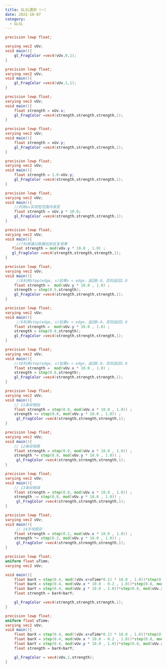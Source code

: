 ```yaml
---
title: GLSL图形（一）
date: 2022-10-07
category:
  - GLSL
---
```


```glsl
precision lowp float;

varying vec2 vUv;
void main(){
    gl_FragColor =vec4(vUv,0,1);
}
```

<div ref="part1"></div>

```glsl
precision lowp float;
varying vec2 vUv;
void main(){
    gl_FragColor =vec4(vUv,1,1);
}
```

<div ref="part2"></div>

```glsl
precision lowp float;
varying vec2 vUv;
void main(){
    float strength = vUv.x;
    gl_FragColor =vec4(strength,strength,strength,1);
}
```

<div ref="part3"></div>

```glsl
precision lowp float;
varying vec2 vUv;
void main(){
    float strength = vUv.y;
    gl_FragColor =vec4(strength,strength,strength,1);
}
```

<div ref="part4"></div>

```glsl
precision lowp float;
varying vec2 vUv;
void main(){
    float strength = 1.0-vUv.y;
    gl_FragColor =vec4(strength,strength,strength,1);
}
```

<div ref="part5"></div>

```glsl
precision lowp float;
varying vec2 vUv;
void main(){
    //利用uv实现短范围内渐变
    float strength = vUv.y * 10.0;
    gl_FragColor =vec4(strength,strength,strength,1);
}
```

<div ref="part6"></div>

```glsl
precision lowp float;
varying vec2 vUv;
void main(){
     //7利用通过取模达到反复效果
   float strength = mod(vUv.y * 10.0 , 1.0) ;
   gl_FragColor =vec4(strength,strength,strength,1);
}
```

<div ref="part7"> </div>

```glsl
precision lowp float;
varying vec2 vUv;
void main(){
     //8利用step(edge, x)如果x < edge，返回0.0，否则返回1.0
    float strength =  mod(vUv.y * 10.0 , 1.0) ;
    strength = step(0.5,strength);
    gl_FragColor =vec4(strength,strength,strength,1);
}

```

<div ref="part8"></div>

```glsl
precision lowp float;
varying vec2 vUv;
void main(){
     //9利用step(edge, x)如果x < edge，返回0.0，否则返回1.0
    float strength =  mod(vUv.y * 10.0 , 1.0) ;
    strength = step(0.8,strength);
    gl_FragColor =vec4(strength,strength,strength,1);
}

```

<div ref="part9"></div>

```glsl
precision lowp float;
varying vec2 vUv;
void main(){
    //10利用step(edge, x)如果x < edge，返回0.0，否则返回1.0
    float strength =  mod(vUv.x * 10.0 , 1.0) ;
    strength = step(0.8,strength);
    gl_FragColor =vec4(strength,strength,strength,1);
}
```

<div ref="part10"></div>

```glsl
precision lowp float;
varying vec2 vUv;
void main(){
    // 11条纹相加
    float strength = step(0.8, mod(vUv.x * 10.0 , 1.0)) ;
    strength += step(0.8, mod(vUv.y * 10.0 , 1.0)) ;
     gl_FragColor =vec4(strength,strength,strength,1);
}
```

<div ref="part11"></div>

```glsl
precision lowp float;
varying vec2 vUv;
void main(){
    // 12条纹相乘
    float strength = step(0.8, mod(vUv.x * 10.0 , 1.0)) ;
    strength *= step(0.8, mod(vUv.y * 10.0 , 1.0)) ;
     gl_FragColor =vec4(strength,strength,strength,1);
}
```

<div ref="part12"></div>

```glsl
precision lowp float;
varying vec2 vUv;
void main(){
    // 13条纹相减
    float strength = step(0.8, mod(vUv.x * 10.0 , 1.0)) ;
    strength -= step(0.8, mod(vUv.y * 10.0 , 1.0)) ;
     gl_FragColor =vec4(strength,strength,strength,1);
}
```

<div ref="part13"></div>

```glsl
precision lowp float;
varying vec2 vUv;
void main(){
     // 14方块图形
    float strength = step(0.2, mod(vUv.x * 10.0 , 1.0)) ;
    strength *= step(0.2, mod(vUv.y * 10.0 , 1.0)) ;
     gl_FragColor =vec4(strength,strength,strength,1);
}
```

<div ref="part14"></div>

```glsl
precision lowp float;
uniform float uTime;
varying vec2 vUv;

void main(){
    float barX = step(0.4, mod((vUv.x+uTime*0.1) * 10.0 , 1.0))*step(0.8, mod(vUv.y * 10.0 , 1.0)) ;
    float barX = step(0.4, mod(vUv.x * 10.0 - 0.2 , 1.0))*step(0.8, mod(vUv.y * 10.0 , 1.0)) ;
    float barY = step(0.4, mod(vUv.y * 10.0 , 1.0))*step(0.8, mod(vUv.x * 10.0 , 1.0))  ;
    float strength = barX+barY;

    gl_FragColor =vec4(strength,strength,strength,1);
}
```

<div ref="part15"></div>

```glsl
precision lowp float;
uniform float uTime;
varying vec2 vUv;
void main(){
    float barX = step(0.4, mod((vUv.x+uTime*0.1) * 10.0 , 1.0))*step(0.8, mod(vUv.y * 10.0 , 1.0)) ;
    float barX = step(0.4, mod(vUv.x * 10.0 - 0.2 , 1.0))*step(0.8, mod(vUv.y * 10.0 , 1.0)) ;
    float barY = step(0.4, mod(vUv.y * 10.0 , 1.0))*step(0.8, mod(vUv.x * 10.0 , 1.0))  ;
    float strength = barX+barY;

    gl_FragColor = vec4(vUv,1,strength);
}
```

<div ref="part16"></div>


<script setup>
import * as THREE from 'three'
import {ref,onMounted} from 'vue'

    // 导入轨道控制器

import {
OrbitControls
} from 'three/examples/jsm/controls/OrbitControls'

const initScene = (shader)=>{
    // 1.创建场景
    const scene = new THREE.Scene()
    const clock = new THREE.Clock();
    const uniforms = {
    u_time: { type: "f", value: 1.0 },
    uTime:{type:"f",value:1.0},
    u_resolution: { type: "v2", value: new THREE.Vector2()}
    }
    // 2.创建相机
    const camera = new THREE.PerspectiveCamera(75,
    2 , 0.1, 1000);

    // 设置相机位置
    camera.position.set(0, 0, 10)
    scene.add(camera)

    // 着色器配置
    const shaderMaterial = new THREE.ShaderMaterial({
        uniforms:uniforms,
        fragmentShader: shader.fragmentShader,
        vertexShader:`
        precision lowp float;
        varying vec2 vUv;
        void main(){
            vUv = uv;
            gl_Position = projectionMatrix * viewMatrix * modelMatrix * vec4( position, 1.0 );
        }
        `,
        side: THREE.DoubleSide
    })
    // 创建平面
    const floor = new THREE.Mesh(new THREE.PlaneGeometry(10, 10), shaderMaterial)
    scene.add(floor)
    // 初始化渲染器
    const renderer = new THREE.WebGLRenderer()
    if(!__VUEPRESS_SSR__) {
<<<<<<< HEAD
        renderer.setPixelRatio( window.devicePixelRatio );
=======
        // renderer.setPixelRatio( window.devicePixelRatio );
>>>>>>> 6456c69b7aa604175684f41baf40d6eb929d17cb
    }
    // 设置渲染器大小

    renderer.setSize(shader.shaderDom.value.offsetWidth, shader.shaderDom.value.offsetWidth/2)
    renderer.shadowMap.enabled = true
    shader.shaderDom.value.appendChild(renderer.domElement)
    renderer.render(scene,camera)
        // 创建轨道控制器
    const controls = new OrbitControls(camera, renderer.domElement)
    // 设置控制器阻尼
    controls.enableDamping = true
    uniforms.u_resolution.value.x = renderer.domElement.width
    uniforms.u_resolution.value.y = renderer.domElement.height
    function render() {
        uniforms.u_time.value += clock.getDelta();
        uniforms.uTime.value += clock.getDelta();
        controls.update()
        renderer.render(scene, camera)
        requestAnimationFrame(render)
    }

    render()

}
// par1
const part1 = ref()

const part1Shader = {
fragmentShader: ` 
#ifdef GL_ES 
precision mediump float; 
#endif 
varying vec2 vUv; 
void main(){ 
    gl_FragColor =vec4(vUv,0,1) ; 
} `,
shaderDom:part1

}
// par2

const part2 = ref()

const part2Shader = {
fragmentShader: ` 
#ifdef GL_ES 
precision mediump float; 
#endif 
varying vec2 vUv; 
void main(){ 
    gl_FragColor =vec4(vUv,1,1) ; 
} `,
shaderDom:part2

}
// part 3

const part3 = ref()

const part3Shader = {
fragmentShader: `
 #ifdef GL_ES 
 precision mediump float; 
#endif 
varying vec2 vUv; 
void main(){  
    float strength = vUv.x;
     gl_FragColor =vec4(strength,strength,strength,1);; 
} `,
shaderDom:part3

}

// part4

const part4 = ref()

const part4Shader = {
fragmentShader: `
 #ifdef GL_ES 
 precision mediump float; 
#endif 
varying vec2 vUv; 
void main(){  
    float strength = vUv.y;
     gl_FragColor =vec4(strength,strength,strength,1);; 
} `,
shaderDom:part4

}

// part 5

const part5 = ref()

const part5Shader = {
fragmentShader: `
 #ifdef GL_ES 
 precision mediump float; 
#endif 
varying vec2 vUv; 
void main(){  
    float strength = 1.0-vUv.y;
     gl_FragColor =vec4(strength,strength,strength,1);; 
} `,
shaderDom:part5

}
// part6 

const part6 = ref()

const part6Shader = {
fragmentShader: `
 #ifdef GL_ES 
 precision mediump float; 
#endif 
varying vec2 vUv; 
void main(){  
    float strength = vUv.y * 10.0;
     gl_FragColor =vec4(strength,strength,strength,1);; 
} `,
shaderDom:part6

}

//  part7
const part7 = ref()

const part7Shader = {
    fragmentShader:`
precision lowp float;
varying vec2 vUv;
void main(){
     //7利用通过取模达到反复效果
   float strength = mod(vUv.y * 10.0 , 1.0) ;
   gl_FragColor =vec4(strength,strength,strength,1);
}`,
    shaderDom:part7
}

// part8

const part8 = ref()
const part8Shader = {
    fragmentShader:`
precision lowp float;
varying vec2 vUv;
void main(){
     //8利用step(edge, x)如果x < edge，返回0.0，否则返回1.0
    float strength =  mod(vUv.y * 10.0 , 1.0) ;
    strength = step(0.5,strength);
    gl_FragColor =vec4(strength,strength,strength,1);
}
    `,
    shaderDom:part8
}

// part 9
const part9 = ref()
const part9Shader = {
    fragmentShader:`
precision lowp float;
varying vec2 vUv;
void main(){
     //9利用step(edge, x)如果x < edge，返回0.0，否则返回1.0
    float strength =  mod(vUv.y * 10.0 , 1.0) ;
    strength = step(0.8,strength);
    gl_FragColor =vec4(strength,strength,strength,1);
}
    `,
    shaderDom:part9
}

// part 10

const part10 = ref()
const part10Shader = {
    fragmentShader:`
precision lowp float;
varying vec2 vUv;
void main(){
    //10利用step(edge, x)如果x < edge，返回0.0，否则返回1.0
    float strength =  mod(vUv.x * 10.0 , 1.0) ;
    strength = step(0.8,strength);
    gl_FragColor =vec4(strength,strength,strength,1);
}
    `,
    shaderDom:part10
}


// part 11

const part11 = ref()
const part11Shader = {
    fragmentShader:`
precision lowp float;
varying vec2 vUv;
void main(){
    // 11条纹相加
    float strength = step(0.8, mod(vUv.x * 10.0 , 1.0)) ;
    strength += step(0.8, mod(vUv.y * 10.0 , 1.0)) ;
    gl_FragColor =vec4(strength,strength,strength,1);
}
    `,
    shaderDom:part11
}

// part 12

const part12 = ref()
const part12Shader = {
    fragmentShader:`
precision lowp float;
varying vec2 vUv;
void main(){
    // 12条纹相乘
    float strength = step(0.8, mod(vUv.x * 10.0 , 1.0)) ;
    strength *= step(0.8, mod(vUv.y * 10.0 , 1.0)) ;
    gl_FragColor =vec4(strength,strength,strength,1);
}
    `,
    shaderDom:part12
}

// part 13

const part13 = ref()
const part13Shader = {
    fragmentShader:`
precision lowp float;
varying vec2 vUv;
void main(){
    // 13条纹相减
    float strength = step(0.8, mod(vUv.x * 10.0 , 1.0)) ;
    strength -= step(0.8, mod(vUv.y * 10.0 , 1.0)) ;
    gl_FragColor =vec4(strength,strength,strength,1);
}
    `,
    shaderDom:part13
}

// part 14

const part14 = ref()
const part14Shader = {
    fragmentShader:`
precision lowp float;
varying vec2 vUv;
void main(){
     // 14方块图形
    float strength = step(0.2, mod(vUv.x * 10.0 , 1.0)) ;
    strength *= step(0.2, mod(vUv.y * 10.0 , 1.0)) ;
    gl_FragColor =vec4(strength,strength,strength,1);
}
    `,
    shaderDom:part14
}

// part 15

const part15 = ref()
const part15Shader = {
    fragmentShader:`
precision lowp float;
uniform float uTime;
varying vec2 vUv;
void main(){
    float barX = step(0.4, mod((vUv.x+uTime*0.1) * 10.0 , 1.0))*step(0.8, mod(vUv.y * 10.0 , 1.0)) ;
    //float barX = step(0.4, mod(vUv.x * 10.0 - 0.2 , 1.0))*step(0.8, mod(vUv.y * 10.0 , 1.0)) ;
    float barY = step(0.4, mod(vUv.y * 10.0 , 1.0))*step(0.8, mod(vUv.x * 10.0 , 1.0))  ;
    float strength = barX+barY;

    gl_FragColor =vec4(strength,strength,strength,1);
}
    `,
    shaderDom:part15
}

// part 16

const part16 = ref()
const part16Shader = {
    fragmentShader:`
precision lowp float;
uniform float uTime;
varying vec2 vUv;
void main(){
    float barX = step(0.4, mod((vUv.x+uTime*0.1) * 10.0 , 1.0))*step(0.8, mod(vUv.y * 10.0 , 1.0)) ;
    //float barX = step(0.4, mod(vUv.x * 10.0 - 0.2 , 1.0))*step(0.8, mod(vUv.y * 10.0 , 1.0)) ;
    float barY = step(0.4, mod(vUv.y * 10.0 , 1.0))*step(0.8, mod(vUv.x * 10.0 , 1.0))  ;
    float strength = barX+barY;

    gl_FragColor = vec4(vUv,1,strength);
}
    `,
    shaderDom:part16
}


onMounted(()=>{
initScene(part1Shader)
initScene(part2Shader)
initScene(part3Shader)
initScene(part4Shader)
initScene(part5Shader)
initScene(part6Shader)
initScene(part7Shader)
initScene(part8Shader)
initScene(part9Shader)
initScene(part10Shader)
    initScene(part11Shader)
    initScene(part12Shader)
    initScene(part13Shader)
    initScene(part14Shader)
    initScene(part15Shader)
    initScene(part16Shader)
    // initScene(part17Shader)
    // initScene(part18Shader)
    // initScene(part19Shader)
    // initScene(part20Shader)
    // initScene(part21Shader)
// setTimeout(()=>{

// },5000)









})

</script>
